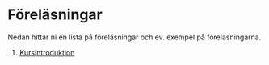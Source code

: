 # Föreläsningar
Nedan hittar ni en lista på föreläsningar och ev. exempel på föreläsningarna.

1. [Kursintroduktion](1/lecture.md)
